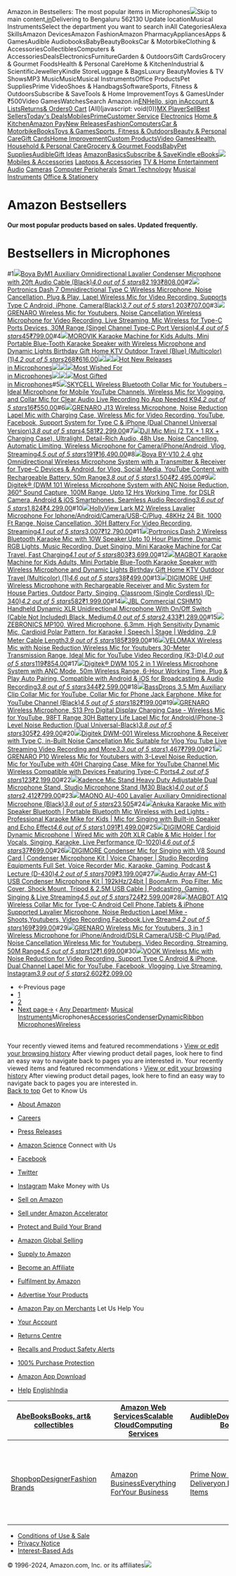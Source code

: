 Amazon.in Bestsellers: The most popular items in Microphones![](https://m.media-amazon.com/images/G/31/gno/sprites/nav-sprite-global-1x-reorg-privacy._CB541718031_.png)Skip to main content[.in](/ref=nav_logo)Delivering to Bengaluru 562130  Update locationMusical InstrumentsSelect the department you want to search inAll CategoriesAlexa SkillsAmazon DevicesAmazon FashionAmazon PharmacyAppliancesApps & GamesAudible AudiobooksBabyBeautyBooksCar & MotorbikeClothing & AccessoriesCollectiblesComputers & AccessoriesDealsElectronicsFurnitureGarden & OutdoorsGift CardsGrocery & Gourmet FoodsHealth & Personal CareHome & KitchenIndustrial & ScientificJewelleryKindle StoreLuggage & BagsLuxury BeautyMovies & TV ShowsMP3 MusicMusicMusical InstrumentsOffice ProductsPet SuppliesPrime VideoShoes & HandbagsSoftwareSports, Fitness & OutdoorsSubscribe & SaveTools & Home ImprovementToys & GamesUnder ₹500Video GamesWatchesSearch Amazon.in[EN](/customer-preferences/edit?ie=UTF8&preferencesReturnUrl=%2F&ref_=topnav_lang)[Hello, sign inAccount & Lists](https://www.amazon.in/ap/signin?openid.pape.max_auth_age=0&openid.return_to=https%3A%2F%2Fwww.amazon.in%2Fgp%2Fbestsellers%2Fmusical-instruments%2F4654321031%2Fref%3Dzg_bs_nav_musical-instruments_1%2F%3Fie%3DUTF8%26ref_%3Dnav_ya_signin&openid.identity=http%3A%2F%2Fspecs.openid.net%2Fauth%2F2.0%2Fidentifier_select&openid.assoc_handle=inflex&openid.mode=checkid_setup&openid.claimed_id=http%3A%2F%2Fspecs.openid.net%2Fauth%2F2.0%2Fidentifier_select&openid.ns=http%3A%2F%2Fspecs.openid.net%2Fauth%2F2.0)[Returns& Orders](/gp/css/order-history?ref_=nav_orders_first)[0 Cart](/gp/cart/view.html?ref_=nav_cart) [All](javascript: void(0))[MX Player](/minitv?ref_=nav_avod_desktop_topnav)[Sell](/b/32702023031?node=32702023031&ld=AZINSOANavDesktop_T3&ref_=nav_cs_sell_T3)[Best Sellers](/gp/bestsellers/?ref_=nav_cs_bestsellers)[Today's Deals](/deals?ref_=nav_cs_gb)[Mobiles](/mobile-phones/b/?ie=UTF8&node=1389401031&ref_=nav_cs_mobiles)[Prime](/prime?ref_=nav_cs_primelink_nonmember)[Customer Service](/gp/help/customer/display.html?nodeId=200507590&ref_=nav_cs_help) [Electronics](/electronics/b/?ie=UTF8&node=976419031&ref_=nav_cs_electronics) [Home & Kitchen](/Home-Kitchen/b/?ie=UTF8&node=976442031&ref_=nav_cs_home)[Amazon Pay](/gp/sva/dashboard?ref_=nav_cs_apay)[New Releases](/gp/new-releases/?ref_=nav_cs_newreleases)[Fashion](/gp/browse.html?node=6648217031&ref_=nav_cs_fashion)[Computers](/computers-and-accessories/b/?ie=UTF8&node=976392031&ref_=nav_cs_pc)[Car & Motorbike](/Car-Motorbike-Store/b/?ie=UTF8&node=4772060031&ref_=nav_cs_automotive)[Books](/Books/b/?ie=UTF8&node=976389031&ref_=nav_cs_books)[Toys & Games](/Toys-Games/b/?ie=UTF8&node=1350380031&ref_=nav_cs_toys)[Sports, Fitness & Outdoors](/Sports/b/?ie=UTF8&node=1984443031&ref_=nav_cs_sports)[Beauty & Personal Care](/beauty/b/?ie=UTF8&node=1355016031&ref_=nav_cs_beauty)[Gift Cards](/gift-card-store/b/?ie=UTF8&node=3704982031&ref_=nav_cs_gc)[Home Improvement](/Home-Improvement/b/?ie=UTF8&node=4286640031&ref_=nav_cs_hi)[Custom Products](/Amazon-Custom/b/?ie=UTF8&node=32615889031&ref_=nav_cs_custom)[Video Games](/video-games/b/?ie=UTF8&node=976460031&ref_=nav_cs_video_games)[Health, Household & Personal Care](/health-and-personal-care/b/?ie=UTF8&node=1350384031&ref_=nav_cs_hpc)[Grocery & Gourmet Foods](/Gourmet-Specialty-Foods/b/?ie=UTF8&node=2454178031&ref_=nav_cs_grocery)[Baby](/Baby/b/?ie=UTF8&node=1571274031&ref_=nav_cs_baby)[Pet Supplies](/Pet-Supplies/b/?ie=UTF8&node=2454181031&ref_=nav_cs_pets)[Audible](/Audible-Books-and-Originals/b/?ie=UTF8&node=17941593031&ref_=nav_cs_audible)[Gift Ideas](/gcx/-/gfhz/?ref_=nav_cs_giftfinder) [AmazonBasics](/b/?node=6637738031&ref_=nav_cs_amazonbasics)[Subscribe & Save](/auto-deliveries/landing?ref_=nav_cs_sns)[Kindle eBooks](/Kindle-eBooks/b/?ie=UTF8&node=1634753031&ref_=nav_cs_kindle_books)[![](https://m.media-amazon.com/images/G/31/img18/Electronics/Megamenu/Megamenu_Electronics_top._CB485947327_.png)](/electronics/b/?ie=UTF8&node=976419031&ref_=topnav_storetab_top_elec_mega) [Mobiles & Accessories](/b/?_encoding=UTF8&node=1389401031&ref_=sv_top_elec_mega_1)  [Laptops & Accessories](/b/?_encoding=UTF8&node=976392031&ref_=sv_top_elec_mega_2)  [TV & Home Entertainment](/b/?_encoding=UTF8&node=1389375031&ref_=sv_top_elec_mega_3)  [Audio](/b/?_encoding=UTF8&node=1389335031&ref_=sv_top_elec_mega_4)  [Cameras](/b/?_encoding=UTF8&node=1388977031&ref_=sv_top_elec_mega_5)  [Computer Peripherals](/b/?_encoding=UTF8&node=1375248031&ref_=sv_top_elec_mega_6)  [Smart Technology](/b/?_encoding=UTF8&node=13773797031&ref_=sv_top_elec_mega_7)  [Musical Instruments](/b/?_encoding=UTF8&node=3677697031&ref_=sv_top_elec_mega_8)  [Office & Stationery](/b/?_encoding=UTF8&node=2454172031&ref_=sv_top_elec_mega_9) 

Amazon Bestsellers
==================

#### Our most popular products based on sales. Updated frequently.

Bestsellers in Microphones
==========================

#1[![](https://images-eu.ssl-images-amazon.com/images/I/51MHP1XXmWL._AC_UL600_SR600,400_.jpg)](/Boya-Omnidirectional-Lavalier-Condenser-Microphone/dp/B076B8G5D8/ref=zg_bs_g_4654321031_d_sccl_1/262-7801173-9112739?psc=1)[Boya ByM1 Auxiliary Omnidirectional Lavalier Condenser Microphone with 20ft Audio Cable (Black)](/Boya-Omnidirectional-Lavalier-Condenser-Microphone/dp/B076B8G5D8/ref=zg_bs_g_4654321031_d_sccl_1/262-7801173-9112739?psc=1)[*4.0 out of 5 stars*82,193](/product-reviews/B076B8G5D8/ref=zg_bs_g_4654321031_d_sccl_1_cr/262-7801173-9112739)[₹808.00](/Boya-Omnidirectional-Lavalier-Condenser-Microphone/dp/B076B8G5D8/ref=zg_bs_g_4654321031_d_sccl_1/262-7801173-9112739?psc=1)#2[![](https://images-eu.ssl-images-amazon.com/images/I/510FMHQ1ikL._AC_UL300_SR300,200_.jpg)](/Portronics-Omnidirectional-Microphone-Cancellation-Recording/dp/B0CWXRTBSZ/ref=zg_bs_g_4654321031_d_sccl_2/262-7801173-9112739?psc=1)[Portronics Dash 7 Omnidirectional Type C Wireless Microphone, Noise Cancellation, Plug & Play, Lapel Wireless Mic for Video Recording, Supports Type C Android, iPhone, Camera(Black)](/Portronics-Omnidirectional-Microphone-Cancellation-Recording/dp/B0CWXRTBSZ/ref=zg_bs_g_4654321031_d_sccl_2/262-7801173-9112739?psc=1)[*3.7 out of 5 stars*1,203](/product-reviews/B0CWXRTBSZ/ref=zg_bs_g_4654321031_d_sccl_2_cr/262-7801173-9112739)[₹707.00](/Portronics-Omnidirectional-Microphone-Cancellation-Recording/dp/B0CWXRTBSZ/ref=zg_bs_g_4654321031_d_sccl_2/262-7801173-9112739?psc=1)#3[![](https://images-eu.ssl-images-amazon.com/images/I/61XiCEis+RL._AC_UL300_SR300,200_.jpg)](/GRENARO-Type-C-Singel-Channel-Version/dp/B0DK56MSXV/ref=zg_bs_g_4654321031_d_sccl_3/262-7801173-9112739?psc=1)[GRENARO Wireless Mic for Youtubers, Noise Cancellation Wireless Microphone for Video Recording, Live Streaming, Mic Wireless for Type-C Ports Devices, 30M Range (Singel Channel Type-C Port Version)](/GRENARO-Type-C-Singel-Channel-Version/dp/B0DK56MSXV/ref=zg_bs_g_4654321031_d_sccl_3/262-7801173-9112739?psc=1)[*4.4 out of 5 stars*45](/product-reviews/B0DK56MSXV/ref=zg_bs_g_4654321031_d_sccl_3_cr/262-7801173-9112739)[₹799.00](/GRENARO-Type-C-Singel-Channel-Version/dp/B0DK56MSXV/ref=zg_bs_g_4654321031_d_sccl_3/262-7801173-9112739?psc=1)#4[![](https://images-eu.ssl-images-amazon.com/images/I/61nW0H0vvSL._AC_UL300_SR300,200_.jpg)](/MOROVIK-Portable-Blue-Tooth-Microphone-Multicolor/dp/B0DCGFB2Q8/ref=zg_bs_g_4654321031_d_sccl_4/262-7801173-9112739?psc=1)[MOROVIK Karaoke Machine for Kids Adults, Mini Portable Blue-Tooth Karaoke Speaker with Wireless Microphone and Dynamic Lights Birthday Gift Home KTV Outdoor Travel (Blue) (Multicolor) (1)](/MOROVIK-Portable-Blue-Tooth-Microphone-Multicolor/dp/B0DCGFB2Q8/ref=zg_bs_g_4654321031_d_sccl_4/262-7801173-9112739?psc=1)[*4.2 out of 5 stars*268](/product-reviews/B0DCGFB2Q8/ref=zg_bs_g_4654321031_d_sccl_4_cr/262-7801173-9112739)[₹616.00](/MOROVIK-Portable-Blue-Tooth-Microphone-Multicolor/dp/B0DCGFB2Q8/ref=zg_bs_g_4654321031_d_sccl_4/262-7801173-9112739?psc=1)[![](https://m.media-amazon.com/images/I/41s2oh-MPUL.jpg)![](https://m.media-amazon.com/images/I/41V0pYaU-tL.jpg)![](https://m.media-amazon.com/images/I/41LS0v0GniL.jpg)Hot New Releases  
in Microphones](/gp/new-releases/musical-instruments/4654321031/ref=zg_bs_tab_t_musical-instruments_bsnr)[![](https://m.media-amazon.com/images/I/311998jIRGL.jpg)![](https://m.media-amazon.com/images/I/41pUwA8kysL.jpg)![](https://m.media-amazon.com/images/I/413viCgpI+L.jpg)Most Wished For  
in Microphones](/gp/most-wished-for/musical-instruments/4654321031/ref=zg_bs_tab_t_musical-instruments_mw)[![](https://m.media-amazon.com/images/I/519bx1LQAQL.jpg)![](https://m.media-amazon.com/images/I/41bIYVa4mTL.jpg)![](https://m.media-amazon.com/images/I/41ned47qEyL.jpg)Most Gifted  
in Microphones](/gp/most-gifted/musical-instruments/4654321031/ref=zg_bs_tab_t_musical-instruments_mg)#5[![](https://images-eu.ssl-images-amazon.com/images/I/71ZM3QDxURL._AC_UL300_SR300,200_.jpg)](/SKYCELL-Wireless-Bluetooth-Collar-Youtubers/dp/B0DMM1W3Z8/ref=zg_bs_g_4654321031_d_sccl_5/262-7801173-9112739?psc=1)[SKYCELL Wireless Bluetooth Collar Mic for Youtubers – Ideal Microphone for Mobile YouTube Channels, Wireless Mic for Vlogging, and Collar Mic for Clear Audio Live Recording No App Needed K9](/SKYCELL-Wireless-Bluetooth-Collar-Youtubers/dp/B0DMM1W3Z8/ref=zg_bs_g_4654321031_d_sccl_5/262-7801173-9112739?psc=1)[*4.2 out of 5 stars*16](/product-reviews/B0DMM1W3Z8/ref=zg_bs_g_4654321031_d_sccl_5_cr/262-7801173-9112739)[₹550.00](/SKYCELL-Wireless-Bluetooth-Collar-Youtubers/dp/B0DMM1W3Z8/ref=zg_bs_g_4654321031_d_sccl_5/262-7801173-9112739?psc=1)#6[![](https://images-eu.ssl-images-amazon.com/images/I/71E7dzHvBuL._AC_UL300_SR300,200_.jpg)](/GRENARO-Dual-Channel-Universal-Version/dp/B09ZV5JHVR/ref=zg_bs_g_4654321031_d_sccl_6/262-7801173-9112739?psc=1)[GRENARO J13 Wireless Microphone, Noise Reduction Lapel Mic with Charging Case, Wireless Mic for Video Recording, YouTube, Facebook, Support System for Type C & iPhone (Dual Channel Universal Version)](/GRENARO-Dual-Channel-Universal-Version/dp/B09ZV5JHVR/ref=zg_bs_g_4654321031_d_sccl_6/262-7801173-9112739?psc=1)[*3.8 out of 5 stars*4,581](/product-reviews/B09ZV5JHVR/ref=zg_bs_g_4654321031_d_sccl_6_cr/262-7801173-9112739)[₹2,299.00](/GRENARO-Dual-Channel-Universal-Version/dp/B09ZV5JHVR/ref=zg_bs_g_4654321031_d_sccl_6/262-7801173-9112739?psc=1)#7[![](https://images-eu.ssl-images-amazon.com/images/I/61QqmaYpRNL._AC_UL300_SR300,200_.jpg)](/DJI-Ultralight-Detail-Rich-Cancelling-Microphone/dp/B0DMWC8XFQ/ref=zg_bs_g_4654321031_d_sccl_7/262-7801173-9112739?psc=1)[DJI Mic Mini (2 TX + 1 RX + Charging Case), Ultralight, Detail-Rich Audio, 48h Use, Noise Cancelling, Automatic Limiting, Wireless Microphone for Camera/iPhone/Android, Vlog, Streaming](/DJI-Ultralight-Detail-Rich-Cancelling-Microphone/dp/B0DMWC8XFQ/ref=zg_bs_g_4654321031_d_sccl_7/262-7801173-9112739?psc=1)[*4.5 out of 5 stars*191](/product-reviews/B0DMWC8XFQ/ref=zg_bs_g_4654321031_d_sccl_7_cr/262-7801173-9112739)[₹16,490.00](/DJI-Ultralight-Detail-Rich-Cancelling-Microphone/dp/B0DMWC8XFQ/ref=zg_bs_g_4654321031_d_sccl_7/262-7801173-9112739?psc=1)#8[![](https://images-eu.ssl-images-amazon.com/images/I/51G3xoFH3wL._AC_UL300_SR300,200_.jpg)](/Boya-Omnidirectional-Microphone-Transmitter-Rechargeable/dp/B0BLNTN3YP/ref=zg_bs_g_4654321031_d_sccl_8/262-7801173-9112739?psc=1)[Boya BY-V10 2.4 ghz Omnidirectional Wireless Microphone System with a Transmitter & Receiver for Type-C Devices & Android. for Vlog, Social Media, YouTube Content with Rechargeable Battery. 50m Range](/Boya-Omnidirectional-Microphone-Transmitter-Rechargeable/dp/B0BLNTN3YP/ref=zg_bs_g_4654321031_d_sccl_8/262-7801173-9112739?psc=1)[*3.8 out of 5 stars*1,504](/product-reviews/B0BLNTN3YP/ref=zg_bs_g_4654321031_d_sccl_8_cr/262-7801173-9112739)[₹2,495.00](/Boya-Omnidirectional-Microphone-Transmitter-Rechargeable/dp/B0BLNTN3YP/ref=zg_bs_g_4654321031_d_sccl_8/262-7801173-9112739?psc=1)#9[![](https://images-eu.ssl-images-amazon.com/images/I/71bd2iJ18bL._AC_UL300_SR300,200_.jpg)](/Digitek-Microphone-Smartphone-DWM-101/dp/B0B8DF9H2R/ref=zg_bs_g_4654321031_d_sccl_9/262-7801173-9112739?psc=1)[Digitek® (DWM 101 Wireless Microphone System with ANC Noise Reduction, 360° Sound Capture, 100M Range, Upto 12 Hrs Working Time, for DSLR Camera, Android & iOS Smartphones, Seamless Audio Recording](/Digitek-Microphone-Smartphone-DWM-101/dp/B0B8DF9H2R/ref=zg_bs_g_4654321031_d_sccl_9/262-7801173-9112739?psc=1)[*3.6 out of 5 stars*1,824](/product-reviews/B0B8DF9H2R/ref=zg_bs_g_4654321031_d_sccl_9_cr/262-7801173-9112739)[₹4,299.00](/Digitek-Microphone-Smartphone-DWM-101/dp/B0B8DF9H2R/ref=zg_bs_g_4654321031_d_sccl_9/262-7801173-9112739?psc=1)#10[![](https://images-eu.ssl-images-amazon.com/images/I/81ZyDI+YhfL._AC_UL300_SR300,200_.jpg)](/Hollyland-Microphone-Cancellation-Recording-Streaming/dp/B0CP7QXWPN/ref=zg_bs_g_4654321031_d_sccl_10/262-7801173-9112739?psc=1)[HollyView Lark M2 Wireless Lavalier Microphone For Iphone/Android/Camera/USB-C/Plug, 48KHz 24 Bit, 1000 Ft Range, Noise Cancellation, 30H Battery For Video Recording, Streaming](/Hollyland-Microphone-Cancellation-Recording-Streaming/dp/B0CP7QXWPN/ref=zg_bs_g_4654321031_d_sccl_10/262-7801173-9112739?psc=1)[*4.1 out of 5 stars*3,007](/product-reviews/B0CP7QXWPN/ref=zg_bs_g_4654321031_d_sccl_10_cr/262-7801173-9112739)[₹12,790.00](/Hollyland-Microphone-Cancellation-Recording-Streaming/dp/B0CP7QXWPN/ref=zg_bs_g_4654321031_d_sccl_10/262-7801173-9112739?psc=1)#11[![](https://images-eu.ssl-images-amazon.com/images/I/51uIRtjygqL._AC_UL300_SR300,200_.jpg)](/Portronics-Wireless-Bluetooth-Playtime-Recording/dp/B0CD44YX65/ref=zg_bs_g_4654321031_d_sccl_11/262-7801173-9112739?psc=1)[Portronics Dash 2 Wireless Bluetooth Karaoke Mic with 10W Speaker,Upto 10 Hour Playtime, Dynamic RGB Lights, Music Recording, Duet Singing, Mini Karaoke Machine for Car Travel, Fast Charging](/Portronics-Wireless-Bluetooth-Playtime-Recording/dp/B0CD44YX65/ref=zg_bs_g_4654321031_d_sccl_11/262-7801173-9112739?psc=1)[*4.1 out of 5 stars*803](/product-reviews/B0CD44YX65/ref=zg_bs_g_4654321031_d_sccl_11_cr/262-7801173-9112739)[₹3,699.00](/Portronics-Wireless-Bluetooth-Playtime-Recording/dp/B0CD44YX65/ref=zg_bs_g_4654321031_d_sccl_11/262-7801173-9112739?psc=1)#12[![](https://images-eu.ssl-images-amazon.com/images/I/61oZ6ndSVkL._AC_UL300_SR300,200_.jpg)](/MAGBOT-Portable-Blue-Tooth-Microphone-Multicolor/dp/B0DK1HVG34/ref=zg_bs_g_4654321031_d_sccl_12/262-7801173-9112739?psc=1)[MAGBOT Karaoke Machine for Kids Adults, Mini Portable Blue-Tooth Karaoke Speaker with Wireless Microphone and Dynamic Lights Birthday Gift Home KTV Outdoor Travel (Multicolor) (1)](/MAGBOT-Portable-Blue-Tooth-Microphone-Multicolor/dp/B0DK1HVG34/ref=zg_bs_g_4654321031_d_sccl_12/262-7801173-9112739?psc=1)[*4.6 out of 5 stars*38](/product-reviews/B0DK1HVG34/ref=zg_bs_g_4654321031_d_sccl_12_cr/262-7801173-9112739)[₹499.00](/MAGBOT-Portable-Blue-Tooth-Microphone-Multicolor/dp/B0DK1HVG34/ref=zg_bs_g_4654321031_d_sccl_12/262-7801173-9112739?psc=1)#13[![](https://images-eu.ssl-images-amazon.com/images/I/71hE2gONtDL._AC_UL300_SR300,200_.jpg)](/DIGIMORE-D-340-Microphone-Multipurpose-Rechargeable/dp/B0C2CNDKHZ/ref=zg_bs_g_4654321031_d_sccl_13/262-7801173-9112739?psc=1)[DIGIMORE UHF Wireless Microphone with Rechargeable Receiver and Mic System for House Parties, Outdoor Party, Singing, Classroom (Single Cordless) (D-340)](/DIGIMORE-D-340-Microphone-Multipurpose-Rechargeable/dp/B0C2CNDKHZ/ref=zg_bs_g_4654321031_d_sccl_13/262-7801173-9112739?psc=1)[*4.2 out of 5 stars*582](/product-reviews/B0C2CNDKHZ/ref=zg_bs_g_4654321031_d_sccl_13_cr/262-7801173-9112739)[₹1,999.00](/DIGIMORE-D-340-Microphone-Multipurpose-Rechargeable/dp/B0C2CNDKHZ/ref=zg_bs_g_4654321031_d_sccl_13/262-7801173-9112739?psc=1)#14[![](https://images-eu.ssl-images-amazon.com/images/I/61SyNfDoR8L._AC_UL300_SR300,200_.jpg)](/JBL-Commercial-Handheld-microphone-included/dp/B08SB7KG83/ref=zg_bs_g_4654321031_d_sccl_14/262-7801173-9112739?psc=1)[JBL Commercial CSHM10 Handheld Dynamic XLR Unidirectional Microphone With On/Off Switch (Cable Not Included) Black, Medium](/JBL-Commercial-Handheld-microphone-included/dp/B08SB7KG83/ref=zg_bs_g_4654321031_d_sccl_14/262-7801173-9112739?psc=1)[*4.0 out of 5 stars*2,433](/product-reviews/B08SB7KG83/ref=zg_bs_g_4654321031_d_sccl_14_cr/262-7801173-9112739)[₹1,289.00](/JBL-Commercial-Handheld-microphone-included/dp/B08SB7KG83/ref=zg_bs_g_4654321031_d_sccl_14/262-7801173-9112739?psc=1)#15[![](https://images-eu.ssl-images-amazon.com/images/I/61dSaGxfFHL._AC_UL300_SR300,200_.jpg)](/Zebronics-ZEB-MP100-Microphone-Sensitivity-Dynamic/dp/B09ZKV5HSJ/ref=zg_bs_g_4654321031_d_sccl_15/262-7801173-9112739?psc=1)[ZEBRONICS MP100, Wired Microphone, 6.3mm, High Sensitivity Dynamic Mic, Cardioid Polar Pattern, for Karaoke | Speech | Stage | Wedding, 2.9 Meter Cable Length](/Zebronics-ZEB-MP100-Microphone-Sensitivity-Dynamic/dp/B09ZKV5HSJ/ref=zg_bs_g_4654321031_d_sccl_15/262-7801173-9112739?psc=1)[*3.9 out of 5 stars*185](/product-reviews/B09ZKV5HSJ/ref=zg_bs_g_4654321031_d_sccl_15_cr/262-7801173-9112739)[₹399.00](/Zebronics-ZEB-MP100-Microphone-Sensitivity-Dynamic/dp/B09ZKV5HSJ/ref=zg_bs_g_4654321031_d_sccl_15/262-7801173-9112739?psc=1)#16[![](https://images-eu.ssl-images-amazon.com/images/I/71YpY2kfNPL._AC_UL300_SR300,200_.jpg)](/VELOMAX-Reduction-Youtubers-Transmission-K3-D/dp/B0DJJPY82H/ref=zg_bs_g_4654321031_d_sccl_16/262-7801173-9112739?psc=1)[VELOMAX Wireless Mic with Noise Reduction,Wireless Mic for Youtubers,30-Meter Transmission Range, Ideal Mic for YouTube Video Recording (K3-D)](/VELOMAX-Reduction-Youtubers-Transmission-K3-D/dp/B0DJJPY82H/ref=zg_bs_g_4654321031_d_sccl_16/262-7801173-9112739?psc=1)[*4.0 out of 5 stars*119](/product-reviews/B0DJJPY82H/ref=zg_bs_g_4654321031_d_sccl_16_cr/262-7801173-9112739)[₹854.00](/VELOMAX-Reduction-Youtubers-Transmission-K3-D/dp/B0DJJPY82H/ref=zg_bs_g_4654321031_d_sccl_16/262-7801173-9112739?psc=1)#17[![](https://images-eu.ssl-images-amazon.com/images/I/71ymgY4cOJL._AC_UL300_SR300,200_.jpg)](/Digitek-Professional-Microphone-Compatible-Interviews/dp/B0CGVLW9MN/ref=zg_bs_g_4654321031_d_sccl_17/262-7801173-9112739?psc=1)[Digitek® DWM 105 2 in 1 Wireless Microphone System with ANC Mode, 50m Wireless Range, 6-Hour Working Time, Plug & Play Auto Pairing, Compatible with Android & iOS for Broadcasting & Audio Recording](/Digitek-Professional-Microphone-Compatible-Interviews/dp/B0CGVLW9MN/ref=zg_bs_g_4654321031_d_sccl_17/262-7801173-9112739?psc=1)[*3.8 out of 5 stars*344](/product-reviews/B0CGVLW9MN/ref=zg_bs_g_4654321031_d_sccl_17_cr/262-7801173-9112739)[₹2,599.00](/Digitek-Professional-Microphone-Compatible-Interviews/dp/B0CGVLW9MN/ref=zg_bs_g_4654321031_d_sccl_17/262-7801173-9112739?psc=1)#18[![](https://images-eu.ssl-images-amazon.com/images/I/71eTDT0khfL._AC_UL300_SR300,200_.jpg)](/BassDrops-3-5mm-Recording-Smartphones-Earphone/dp/B0CYHDH7W3/ref=zg_bs_g_4654321031_d_sccl_18/262-7801173-9112739?psc=1)[BassDrops 3.5 Mm Auxiliary Clip Collar Mic for YouTube, Collar Mic for Phone Jack Earphone, Mike for YouTube Channel (Black)](/BassDrops-3-5mm-Recording-Smartphones-Earphone/dp/B0CYHDH7W3/ref=zg_bs_g_4654321031_d_sccl_18/262-7801173-9112739?psc=1)[*4.5 out of 5 stars*182](/product-reviews/B0CYHDH7W3/ref=zg_bs_g_4654321031_d_sccl_18_cr/262-7801173-9112739)[₹199.00](/BassDrops-3-5mm-Recording-Smartphones-Earphone/dp/B0CYHDH7W3/ref=zg_bs_g_4654321031_d_sccl_18/262-7801173-9112739?psc=1)#19[![](https://images-eu.ssl-images-amazon.com/images/I/61lCWSV1CqL._AC_UL300_SR300,200_.jpg)](/GRENARO-Wireless-Microphone-Digital-Charging/dp/B0CVWQVXP2/ref=zg_bs_g_4654321031_d_sccl_19/262-7801173-9112739?psc=1)[GRENARO Wireless Microphone, S13 Pro Digital Display Charging Case - Wireless Mic for YouTube, 98FT Range 30H Battery Life Lapel Mic for Android/iPhone-3 Level Noise Reduction (Dual Universal-Black)](/GRENARO-Wireless-Microphone-Digital-Charging/dp/B0CVWQVXP2/ref=zg_bs_g_4654321031_d_sccl_19/262-7801173-9112739?psc=1)[*3.8 out of 5 stars*305](/product-reviews/B0CVWQVXP2/ref=zg_bs_g_4654321031_d_sccl_19_cr/262-7801173-9112739)[₹2,499.00](/GRENARO-Wireless-Microphone-Digital-Charging/dp/B0CVWQVXP2/ref=zg_bs_g_4654321031_d_sccl_19/262-7801173-9112739?psc=1)#20[![](https://images-eu.ssl-images-amazon.com/images/I/61eLKpNV1-L._AC_UL300_SR300,200_.jpg)](/Digitek-Microphone-Compatible-Cancellation-Streaming/dp/B0B8DK8GDW/ref=zg_bs_g_4654321031_d_sccl_20/262-7801173-9112739?psc=1)[Digitek DWM-001 Wireless Microphone & Receiver with Type C, in-Built Noise Cancellation Mic Suitable for Vlog You Tube Live Streaming Video Recording and More](/Digitek-Microphone-Compatible-Cancellation-Streaming/dp/B0B8DK8GDW/ref=zg_bs_g_4654321031_d_sccl_20/262-7801173-9112739?psc=1)[*3.3 out of 5 stars*1,467](/product-reviews/B0B8DK8GDW/ref=zg_bs_g_4654321031_d_sccl_20_cr/262-7801173-9112739)[₹799.00](/Digitek-Microphone-Compatible-Cancellation-Streaming/dp/B0B8DK8GDW/ref=zg_bs_g_4654321031_d_sccl_20/262-7801173-9112739?psc=1)#21[![](https://images-eu.ssl-images-amazon.com/images/I/71d+8ufSasL._AC_UL300_SR300,200_.jpg)](/GRENARO-Youtubers-Reduction-Channel-Compatible/dp/B0DCJSVN1Z/ref=zg_bs_g_4654321031_d_sccl_21/262-7801173-9112739?psc=1)[GRENARO P10 Wireless Mic for Youtubers with 3-Level Noise Reduction, Mic for YouTube with 40H Charging Case, Mike for YouTube Channel,Mic Wireless Compatible with Devices Featuring Type-C Ports](/GRENARO-Youtubers-Reduction-Channel-Compatible/dp/B0DCJSVN1Z/ref=zg_bs_g_4654321031_d_sccl_21/262-7801173-9112739?psc=1)[*4.2 out of 5 stars*123](/product-reviews/B0DCJSVN1Z/ref=zg_bs_g_4654321031_d_sccl_21_cr/262-7801173-9112739)[₹2,199.00](/GRENARO-Youtubers-Reduction-Channel-Compatible/dp/B0DCJSVN1Z/ref=zg_bs_g_4654321031_d_sccl_21/262-7801173-9112739?psc=1)#22[![](https://images-eu.ssl-images-amazon.com/images/I/51RuFGQhXGL._AC_UL300_SR300,200_.jpg)](/Kadence-KAD-MSTD-M30-Microphone-Stand/dp/B00YDZIQMC/ref=zg_bs_g_4654321031_d_sccl_22/262-7801173-9112739?psc=1)[Kadence Mic Stand Heavy Duty Adjustable Dual Microphone Stand, Studio Microphone Stand (M30 Black)](/Kadence-KAD-MSTD-M30-Microphone-Stand/dp/B00YDZIQMC/ref=zg_bs_g_4654321031_d_sccl_22/262-7801173-9112739?psc=1)[*4.0 out of 5 stars*2,412](/product-reviews/B00YDZIQMC/ref=zg_bs_g_4654321031_d_sccl_22_cr/262-7801173-9112739)[₹799.00](/Kadence-KAD-MSTD-M30-Microphone-Stand/dp/B00YDZIQMC/ref=zg_bs_g_4654321031_d_sccl_22/262-7801173-9112739?psc=1)#23[![](https://images-eu.ssl-images-amazon.com/images/I/61qQrv9iAfL._AC_UL300_SR300,200_.jpg)](/Maono-AU-400-Lavalier-Microphone-Black/dp/B07JF9B592/ref=zg_bs_g_4654321031_d_sccl_23/262-7801173-9112739?psc=1)[MAONO AU-400 Lavalier Auxiliary Omnidirectional Microphone (Black)](/Maono-AU-400-Lavalier-Microphone-Black/dp/B07JF9B592/ref=zg_bs_g_4654321031_d_sccl_23/262-7801173-9112739?psc=1)[*3.8 out of 5 stars*23,505](/product-reviews/B07JF9B592/ref=zg_bs_g_4654321031_d_sccl_23_cr/262-7801173-9112739)#24[![](https://images-eu.ssl-images-amazon.com/images/I/61ODe5pvXXL._AC_UL300_SR300,200_.jpg)](/Ankuka-Karaoke-Bluetooth-Portable-Wireless/dp/B0CX23TJBM/ref=zg_bs_g_4654321031_d_sccl_24/262-7801173-9112739?psc=1)[Ankuka Karaoke Mic with Speaker Bluetooth | Portable Bluetooth Mic Wireless with Led Lights - Professional Karaoke Mike for Kids | Mic for Singing with Built-in Speaker and Echo Effect](/Ankuka-Karaoke-Bluetooth-Portable-Wireless/dp/B0CX23TJBM/ref=zg_bs_g_4654321031_d_sccl_24/262-7801173-9112739?psc=1)[*4.6 out of 5 stars*1,091](/product-reviews/B0CX23TJBM/ref=zg_bs_g_4654321031_d_sccl_24_cr/262-7801173-9112739)[₹1,499.00](/Ankuka-Karaoke-Bluetooth-Portable-Wireless/dp/B0CX23TJBM/ref=zg_bs_g_4654321031_d_sccl_24/262-7801173-9112739?psc=1)#25[![](https://images-eu.ssl-images-amazon.com/images/I/71rMGEPeNGL._AC_UL300_SR300,200_.jpg)](/DIGIMORE-Cardioid-Microphone-Performance-D-1020/dp/B0DPG9STTV/ref=zg_bs_g_4654321031_d_sccl_25/262-7801173-9112739?psc=1)[DIGIMORE Cardioid Dynamic Microphone | Wired Mic with 20ft XLR Cable & Mic Holder | for Vocals, Singing, Karaoke, Live Performance (D-1020)](/DIGIMORE-Cardioid-Microphone-Performance-D-1020/dp/B0DPG9STTV/ref=zg_bs_g_4654321031_d_sccl_25/262-7801173-9112739?psc=1)[*4.6 out of 5 stars*37](/product-reviews/B0DPG9STTV/ref=zg_bs_g_4654321031_d_sccl_25_cr/262-7801173-9112739)[₹699.00](/DIGIMORE-Cardioid-Microphone-Performance-D-1020/dp/B0DPG9STTV/ref=zg_bs_g_4654321031_d_sccl_25/262-7801173-9112739?psc=1)#26[![](https://images-eu.ssl-images-amazon.com/images/I/81KN27llfYL._AC_UL300_SR300,200_.jpg)](/DIGIMORE-D-430-Microphone-Adjustable-Podcasting/dp/B0C245X8R4/ref=zg_bs_g_4654321031_d_sccl_26/262-7801173-9112739?psc=1)[DIGIMORE Condenser Mic for Singing with V8 Sound Card | Condenser Microphone Kit | Voice Changer | Studio Recording Equipments Full Set, Voice Recorder Mic, Karaoke, Gaming, Podcast & Lecture (D-430)](/DIGIMORE-D-430-Microphone-Adjustable-Podcasting/dp/B0C245X8R4/ref=zg_bs_g_4654321031_d_sccl_26/262-7801173-9112739?psc=1)[*4.2 out of 5 stars*709](/product-reviews/B0C245X8R4/ref=zg_bs_g_4654321031_d_sccl_26_cr/262-7801173-9112739)[₹3,199.00](/DIGIMORE-D-430-Microphone-Adjustable-Podcasting/dp/B0C245X8R4/ref=zg_bs_g_4654321031_d_sccl_26/262-7801173-9112739?psc=1)#27[![](https://images-eu.ssl-images-amazon.com/images/I/51Oyw7ZrF3L._AC_UL300_SR300,200_.jpg)](/Audio-Array-Microphone-Podcasting-AM-C1/dp/B0B4DPX2J2/ref=zg_bs_g_4654321031_d_sccl_27/262-7801173-9112739?psc=1)[Audio Array AM-C1 USB Condenser Microphone Kit | 192kHz/24bit | BoomArm, Pop Filter, Mic Cover, Shock Mount, Tripod & 2.5M USB Cable | Podcasting, Gaming, Singing & Live Streaming](/Audio-Array-Microphone-Podcasting-AM-C1/dp/B0B4DPX2J2/ref=zg_bs_g_4654321031_d_sccl_27/262-7801173-9112739?psc=1)[*4.5 out of 5 stars*724](/product-reviews/B0B4DPX2J2/ref=zg_bs_g_4654321031_d_sccl_27_cr/262-7801173-9112739)[₹2,599.00](/Audio-Array-Microphone-Podcasting-AM-C1/dp/B0B4DPX2J2/ref=zg_bs_g_4654321031_d_sccl_27/262-7801173-9112739?psc=1)#28[![](https://images-eu.ssl-images-amazon.com/images/I/71XWAc8-1uL._AC_UL300_SR300,200_.jpg)](/MAGBOT-Handheld-Multi-Function-Bluetooth-Microphone/dp/B0C2W1PH9R/ref=zg_bs_g_4654321031_d_sccl_28/262-7801173-9112739?psc=1)[MAGBOT A1Q Wireless Collar Mic for Type-C Android Cell Phone,Tablets & iPhone Supported Lavalier Microphone, Noise Reduction Lapel Mike -Shoots,Youtubers, Video Recording,Facebook,Live Stream](/MAGBOT-Handheld-Multi-Function-Bluetooth-Microphone/dp/B0C2W1PH9R/ref=zg_bs_g_4654321031_d_sccl_28/262-7801173-9112739?psc=1)[*4.2 out of 5 stars*169](/product-reviews/B0C2W1PH9R/ref=zg_bs_g_4654321031_d_sccl_28_cr/262-7801173-9112739)[₹399.00](/MAGBOT-Handheld-Multi-Function-Bluetooth-Microphone/dp/B0C2W1PH9R/ref=zg_bs_g_4654321031_d_sccl_28/262-7801173-9112739?psc=1)#29[![](https://images-eu.ssl-images-amazon.com/images/I/71GDuIJNglL._AC_UL300_SR300,200_.jpg)](/GRENARO-Youtubers-Microphone-Cancellation-Recording/dp/B0DMV9KZ76/ref=zg_bs_g_4654321031_d_sccl_29/262-7801173-9112739?psc=1)[GRENARO Wireless Mic for Youtubers, 3 in 1 Wireless Microphone for iPhone/Android/DSLR Camera/USB-C Plug/iPad, Noise Cancellation Wireless Mic for Youtubers, Video Recording, Streaming, 50M Range](/GRENARO-Youtubers-Microphone-Cancellation-Recording/dp/B0DMV9KZ76/ref=zg_bs_g_4654321031_d_sccl_29/262-7801173-9112739?psc=1)[*4.5 out of 5 stars*12](/product-reviews/B0DMV9KZ76/ref=zg_bs_g_4654321031_d_sccl_29_cr/262-7801173-9112739)[₹1,699.00](/GRENARO-Youtubers-Microphone-Cancellation-Recording/dp/B0DMV9KZ76/ref=zg_bs_g_4654321031_d_sccl_29/262-7801173-9112739?psc=1)#30[![](https://images-eu.ssl-images-amazon.com/images/I/618ohEMNmqL._AC_UL300_SR300,200_.jpg)](/VOOK-Wireless-Mic-Reduction-Recording-Streaming/dp/B0DCF7P7L5/ref=zg_bs_g_4654321031_d_sccl_30/262-7801173-9112739?psc=1)[VOOK Wireless Mic with Noise Reduction for Video Recording, Support Type C Android & iPhone, Dual Channel Lapel Mic for YouTube, Facebook, Vlogging, Live Streaming, Instagram](/VOOK-Wireless-Mic-Reduction-Recording-Streaming/dp/B0DCF7P7L5/ref=zg_bs_g_4654321031_d_sccl_30/262-7801173-9112739?psc=1)[*3.9 out of 5 stars*2,602](/product-reviews/B0DCF7P7L5/ref=zg_bs_g_4654321031_d_sccl_30_cr/262-7801173-9112739)[₹2,099.00](/VOOK-Wireless-Mic-Reduction-Recording-Streaming/dp/B0DCF7P7L5/ref=zg_bs_g_4654321031_d_sccl_30/262-7801173-9112739?psc=1)

* ←Previous page
* [1](/gp/bestsellers/musical-instruments/4654321031/ref=zg_bs_pg_1_musical-instruments?ie=UTF8&pg=1)
* [2](/gp/bestsellers/musical-instruments/4654321031/ref=zg_bs_pg_2_musical-instruments?ie=UTF8&pg=2)
* [Next page→](/gp/bestsellers/musical-instruments/4654321031/ref=zg_bs_pg_2_musical-instruments?ie=UTF8&pg=2)
‹ [Any Department](/gp/bestsellers/ref=zg_bs_unv_musical-instruments_0_4654321031_2)‹ [Musical Instruments](/gp/bestsellers/musical-instruments/ref=zg_bs_unv_musical-instruments_1_4654321031_1)Microphones[Accessories](/gp/bestsellers/musical-instruments/4654388031/ref=zg_bs_nav_musical-instruments_2_4654321031)[Condenser](/gp/bestsellers/musical-instruments/4654389031/ref=zg_bs_nav_musical-instruments_2_4654321031)[Dynamic](/gp/bestsellers/musical-instruments/4654390031/ref=zg_bs_nav_musical-instruments_2_4654321031)[Ribbon Microphones](/gp/bestsellers/musical-instruments/4654391031/ref=zg_bs_nav_musical-instruments_2_4654321031)[Wireless](/gp/bestsellers/musical-instruments/4654392031/ref=zg_bs_nav_musical-instruments_2_4654321031)  

|  |
| --- |

 Your recently viewed items and featured recommendations  ›  [View or edit your browsing history](/gp/history)  After viewing product detail pages, look here to find an easy way to navigate back to pages you are interested in.  Your recently viewed items and featured recommendations  ›  [View or edit your browsing history](/gp/history)  After viewing product detail pages, look here to find an easy way to navigate back to pages you are interested in.   
 [Back to top](javascript:void(0)) Get to Know Us

* [About Amazon](https://www.aboutamazon.in/?utm_source=gateway&utm_medium=footer)
* [Careers](https://amazon.jobs)
* [Press Releases](https://press.aboutamazon.in/?utm_source=gateway&utm_medium=footer)
* [Amazon Science](https://www.amazon.science)
Connect with Us

* [Facebook](https://www.amazon.in/gp/redirect.html/ref=footer_fb?location=http://www.facebook.com/AmazonIN&token=2075D5EAC7BB214089728E2183FD391706D41E94&6)
* [Twitter](https://www.amazon.in/gp/redirect.html/ref=footer_twitter?location=http://twitter.com/AmazonIN&token=A309DFBFCB1E37A808FF531934855DC817F130B6&6)
* [Instagram](https://www.amazon.in/gp/redirect.html?location=https://www.instagram.com/amazondotin&token=264882C912E9D005CB1D9B61F12E125D5DF9BFC7&source=standards)
Make Money with Us

* [Sell on Amazon](/b/?node=2838698031&ld=AZINSOANavDesktopFooter_C&ref_=nav_footer_sell_C)
* [Sell under Amazon Accelerator](https://accelerator.amazon.in/?ref_=map_1_b2b_GW_FT)
* [Protect and Build Your Brand](https://brandservices.amazon.in/?ref=AOINABRLGNRFOOT&ld=AOINABRLGNRFOOT)
* [Amazon Global Selling](https://sell.amazon.in/grow-your-business/amazon-global-selling.html?ld=AZIN_Footer_V1&ref=AZIN_Footer_V1)
* [Supply to Amazon](https://supply.amazon.com/?ref_=footer_sta&lang=en-IN)
* [Become an Affiliate](https://affiliate-program.amazon.in/?utm_campaign=assocshowcase&utm_medium=footer&utm_source=GW&ref_=footer_assoc)
* [Fulfilment by Amazon](https://services.amazon.in/services/fulfilment-by-amazon/benefits.html/ref=az_footer_fba?ld=AWRGINFBAfooter)
* [Advertise Your Products](https://advertising.amazon.in/?ref=Amz.in)
* [Amazon Pay on Merchants](https://www.amazonpay.in/merchant)
Let Us Help You

* [Your Account](/gp/css/homepage.html?ref_=footer_ya)
* [Returns Centre](/gp/css/returns/homepage.html?ref_=footer_hy_f_4)
* [Recalls and Product Safety Alerts](https://www.amazon.in/your-product-safety-alerts?ref_=footer_bsx_ypsa)
* [100% Purchase Protection](/gp/help/customer/display.html?nodeId=201083470&ref_=footer_swc)
* [Amazon App Download](/gp/browse.html?node=6967393031&ref_=footer_mobapp)
* [Help](/gp/help/customer/display.html?nodeId=200507590&ref_=footer_gw_m_b_he)
[English](/customer-preferences/edit?ie=UTF8&preferencesReturnUrl=%2F&ref_=footer_lang)[India](/customer-preferences/country?ie=UTF8&preferencesReturnUrl=%2F&ref_=footer_icp_cp)

| [AbeBooksBooks, art& collectibles](https://www.abebooks.com/) |  | [Amazon Web ServicesScalable CloudComputing Services](https://aws.amazon.com/what-is-cloud-computing/?sc_channel=EL&sc_campaign=IN_amazonfooter) |  | [AudibleDownloadAudio Books](https://www.audible.in/) |  | [IMDbMovies, TV& Celebrities](https://www.imdb.com/) |
| --- | --- | --- | --- | --- | --- | --- |
|  |
| [ShopbopDesignerFashion Brands](https://www.shopbop.com/) |  | [Amazon BusinessEverything ForYour Business](/business?ref=footer_aingw) |  | [Prime Now 2-Hour Deliveryon Everyday Items](/now?ref=footer_amznow) |  | [Amazon Prime Music100 million songs, ad-freeOver 15 million podcast episodes](/music/prime?ref=footer_apm) |

* [Conditions of Use & Sale](/gp/help/customer/display.html?nodeId=200545940&ref_=footer_cou)
* [Privacy Notice](/gp/help/customer/display.html?nodeId=200534380&ref_=footer_privacy)
* [Interest-Based Ads](/gp/help/customer/display.html?nodeId=202075050&ref_=footer_iba)

© 1996-2024, Amazon.com, Inc. or its affiliates![](//fls-eu.amazon.in/1/batch/1/OP/A21TJRUUN4KGV:262-7801173-9112739:E56FMJBP4VVRZ4QAME5Q$uedata=s:%2Frd%2Fuedata%3Fnoscript%26id%3DE56FMJBP4VVRZ4QAME5Q:0)